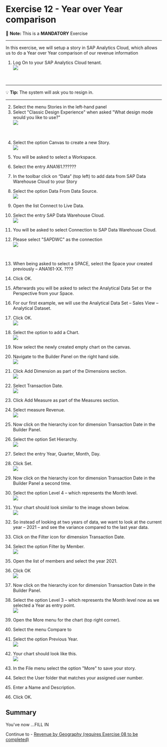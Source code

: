 # Exercise 12 - Year over Year comparison

:memo: **Note:** This is a <strong>MANDATORY</strong>  Exercise

---

In this exercise, we will setup a story in SAP Analytics Cloud, which allows us to do a Year over Year comparison
of our revenue information

1. Log On to your SAP Analytics Cloud tenant.
<br>![](images/00_00_0221.png) 
<br>

---

:bulb: **Tip:** The system will ask you to resign in.

---

2. Select the menu Stories in the left-hand panel
3. Select "Classic Design Experience" when asked "What design mode would you like to use?"
<br>![](images/00_00_0222.png) 
<br>

4. Select the option Canvas to create a new Story.
<br>![](images/00_00_0201.png) 


5. You will be asked to select a Workspace.
6. Select the entry ANA161.??????
7. In the toolbar click on “Data” (top left) to add data from SAP Data Warehouse Cloud to your Story
8. Select the option Data From Data Source.
<br>![](images/00_00_0204.png) 

9. Open the list Connect to Live Data.
10. Select the entry SAP Data Warehouse Cloud.
<br>![](images/00_00_0205.png) 

11. You will be asked to select Connection to SAP Data Warehouse Cloud.
12. Please select "SAPDWC" as the connection 
<br>![](images/00_00_0700.png)
<br>

13. When being asked to select a SPACE, select the Space your created previously – ANA161-XX. ????
14. Click OK. 
15. Afterwards you will be asked to select the Analytical Data Set or the Perspective from your Space.
16. For our first example, we will use the Analytical Data Set – Sales View – Analytical Dataset.
17. Click OK.
<br>![](images/00_00_0208.png) 

18. Select the option to add a Chart.
<br>![](images/00_00_0207.png) 

19. Now select the newly created empty chart on the canvas.
20. Navigate to the Builder Panel on the right hand side.
<br>![](images/00_00_0203.png) 


21. Click Add Dimension as part of the Dimensions section.
<br>![](images/00_00_0209.png) 

22. Select Transaction Date.
<br>![](images/00_00_0202.png) 

23. Click Add Measure as part of the Measures section.
24. Select measure Revenue.
<br>![](images/00_00_0210.png) 

25. Now click on the hierarchy icon for dimension Transaction Date in the Builder Panel.
26. Select the option Set Hierarchy.
<br>![](images/00_00_0212.png) 

27. Select the entry Year, Quarter, Month, Day.
28. Click Set.
<br>![](images/00_00_0211.png) 

29. Now click on the hierarchy icon for dimension Transaction Date in the Builder Panel a second time.
30. Select the option Level 4 – which represents the Month level.
<br>![](images/00_00_0213.png)

31. Your chart should look similar to the image shown below.
<br>![](images/00_00_0214.png) 

32. So instead of looking at two years of data, we want to look at the current year – 2021 – and see the variance
compared to the last year data.
33. Click on the Filter icon for dimension Transaction Date.
34. Select the option Filter by Member.
<br>![](images/00_00_0215.png) 

35. Open the list of members and select the year 2021.
36. Click OK
<br>![](images/00_00_0216.png) 


37. Now click on the hierarchy icon for dimension Transaction Date in the Builder Panel.
38. Select the option Level 3 – which represents the Month level now as we selected a Year as entry point.
<br>![](images/00_00_0217.png) 

39. Open the More menu for the chart (top right corner).
40. Select the menu Compare to
41. Select the option Previous Year.
<br>![](images/00_00_0218.png) 

42. Your chart should look like this.
<br>![](images/00_00_0219.png) 

43. In the File menu select the option "More" to save your story.
44. Select the User folder that matches your assigned user number.
45. Enter a Name and Description.
46. Click OK.




## Summary

You've now ...FILL IN

Continue to - [Revenue by Geography (requires Exercise 08 to be completed) ](../ex13/README.md)
